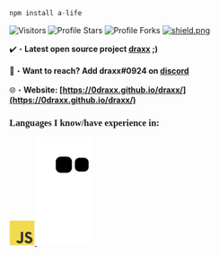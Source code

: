 <a href="https://0draxx.github.io/draxx/" target="_blank"> </a>
```js
npm install a-life
```

<img src="https://komarev.com/ghpvc/?username=0draxx&label=Profile%20Views&color=008042&style=flat&label=Visitors" alt="Visitors"></a>
<img src="https://img.shields.io/badge/dynamic/json?&label=Total%20Stars&color=008042&style=flat&style=for-the-badge&query=%24.stars&url=https://api.github-star-counter.workers.dev/user/0draxx" alt="Profile Stars"></a>
<img src="https://img.shields.io/badge/dynamic/json?&label=Total%20Forks&color=008042&style=flat&style=for-the-badge&query=%24.forks&url=https://api.github-star-counter.workers.dev/user/draxx" alt="Profile Forks"></a>
<a href="https://https://0draxx.github.io/draxx//" target="_blank"> <img src="https://discordapp.com/api/guilds/903782526068326421/widget.png?style=shield" alt="shield.png"></a>

✔️・**Latest open source project [draxx](https://github.com/0draxx/draxx) ;)**

📩・**Want to reach? Add draxx#0924 on [discord](https://discord.gg/cf4F86f99K)**

🌐・**Website: [https://0draxx.github.io/draxx/](https://0draxx.github.io/draxx/)**
<h3 style="font-family:verdana" align="left">Languages I know/have experience in:</h3>
<p align="left"> <a href="https://developer.mozilla.org/en-US/docs/Web/JavaScript" target="_blank"> <img src="https://raw.githubusercontent.com/devicons/devicon/master/icons/javascript/javascript-original.svg" alt="javascript" width="45" height="45"/> </a> </a> <a href="https://www.w3schools.com/cs/" target="_blank"> <a href="https://www.w3schools.com/html/" target="_blank"></a>
<a href="https://0draxx.github.io/draxx/" target="_blank"><img src="https://github.com/rafaballerini/rafaballerini/blob/output/github-contribution-grid-snake.svg" alt="sneke"></a>
